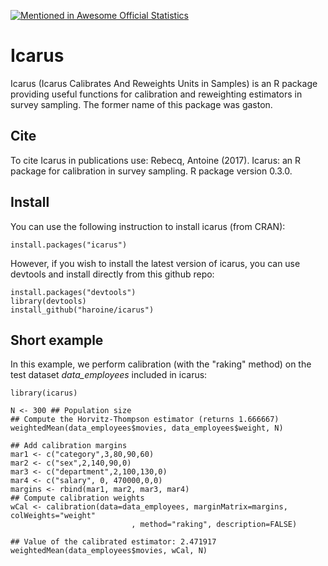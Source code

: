 [![Mentioned in Awesome Official Statistics ](https://awesome.re/mentioned-badge.svg)](https://github.com/SNStatComp/awesome-official-statistics-software)

# Icarus

Icarus (Icarus Calibrates And Reweights Units in Samples) is an R package providing useful functions for calibration and reweighting estimators in survey sampling. The former name of this package was gaston.

## Cite

To cite Icarus in publications use: Rebecq, Antoine (2017). Icarus: an R package for calibration in survey sampling. R package version 0.3.0.

## Install

You can use the following instruction to install icarus (from CRAN):

```
install.packages("icarus")
```

However, if you wish to install the latest version of icarus, you can use devtools and install directly from this github repo:

```
install.packages("devtools")
library(devtools)
install_github("haroine/icarus")
````

## Short example

In this example, we perform calibration (with the "raking" method) on the test dataset _data_employees_ included in icarus:

```
library(icarus)

N <- 300 ## Population size
## Compute the Horvitz-Thompson estimator (returns 1.666667)
weightedMean(data_employees$movies, data_employees$weight, N)

## Add calibration margins
mar1 <- c("category",3,80,90,60)
mar2 <- c("sex",2,140,90,0)
mar3 <- c("department",2,100,130,0)
mar4 <- c("salary", 0, 470000,0,0)
margins <- rbind(mar1, mar2, mar3, mar4)
## Compute calibration weights
wCal <- calibration(data=data_employees, marginMatrix=margins, colWeights="weight"
                           , method="raking", description=FALSE)
                           
## Value of the calibrated estimator: 2.471917
weightedMean(data_employees$movies, wCal, N)
```
